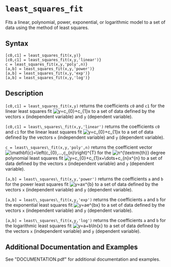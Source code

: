 # `least_squares_fit`

Fits a linear, polynomial, power, exponential, or logarithmic model to a set of data using the method of least squares.


## Syntax

`[c0,c1] = least_squares_fit(x,y)}`\
`[c0,c1] = least_squares_fit(x,y,'linear')}`\
`c = least_squares_fit(x,y,'poly',n)}`\
`[a,b] = least_squares_fit(x,y,'power')}`\
`[a,b] = least_squares_fit(x,y,'exp')}`\
`[a,b] = least_squares_fit(x,y,'log')}`


## Description

`[c0,c1] = least_squares_fit(x,y)` returns the coefficients `c0` and `c1` for the linear least squares fit <img src="https://latex.codecogs.com/svg.latex?y=c_{0}&plus;c_{1}x" title="y=c_{0}+c_{1}x" /> to a set of data defined by the vectors `x` (independent variable) and `y` (dependent variable).
            
`[c0,c1] = least\_squares\_fit(x,y,'linear')` returns the coefficients `c0` and `c1` for the linear least squares fit <img src="https://latex.codecogs.com/svg.latex?y=c_{0}&plus;c_{1}x" title="y=c_{0}+c_{1}x" /> to a set of data defined by the vectors `x` (independent variable) and `y` (dependent variable).
 
`c = least\_squares\_fit(x,y,'poly',n)` returns the coefficient vector <img src="https://latex.codecogs.com/svg.latex?\mathbf{c}=\left(c_{0},...,c_{n}\right)^{T}" title="\mathbf{c}=\left(c_{0},...,c_{n}\right)^{T}" /> for the <img src="https://latex.codecogs.com/svg.latex?n^{\textrm{th}}" title="n^{\textrm{th}}" /> degree polynomial least squares fit <img src="https://latex.codecogs.com/svg.latex?y=c_{0}&plus;c_{1}x&plus;\dots&plus;c_{n}x^{n}" title="y=c_{0}+c_{1}x+\dots+c_{n}x^{n}" /> to a set of data defined by the vectors `x` (independent variable) and `y` (dependent variable).

`[a,b] = least\_squares\_fit(x,y,'power')` returns the coefficients `a` and `b` for the power least squares fit <img src="https://latex.codecogs.com/svg.latex?y=ax^{b}" title="y=ax^{b}" /> to a set of data defined by the vectors `x` (independent variable) and `y` (dependent variable).

`[a,b] = least\_squares\_fit(x,y,'exp')` returns the coefficients `a` and `b` for the exponential least squares fit <img src="https://latex.codecogs.com/svg.latex?y=ae^{bx}" title="y=ae^{bx}" /> to a set of data  defined by the vectors `x` (independent variable) and `y` (dependent variable).

`[a,b] = least\_squares\_fit(x,y,'log')` returns the coefficients `a` and `b` for the logarithmic least squares fit <img src="https://latex.codecogs.com/svg.latex?y=a&plus;b\ln{x}" title="y=a+b\ln{x}" /> to a set of data defined by the vectors `x` (independent variable) and `y` (dependent variable).


## Additional Documentation and Examples

See "DOCUMENTATION.pdf" for additional documentation and examples.
